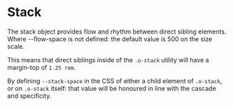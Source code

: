 # Stack

The stack object provides flow and rhythm between direct sibling elements. Where --flow-space is not defined: the default value is 500 on the size scale.

This means that direct siblings inside of the `.o-stack` utility will have a margin-top of `1.25 rem`.

By defining `--stack-space` in the CSS of either a child element of `.o-stack`, or on `.o-stack` itself: that value will be honoured in line with the cascade and specificity.
